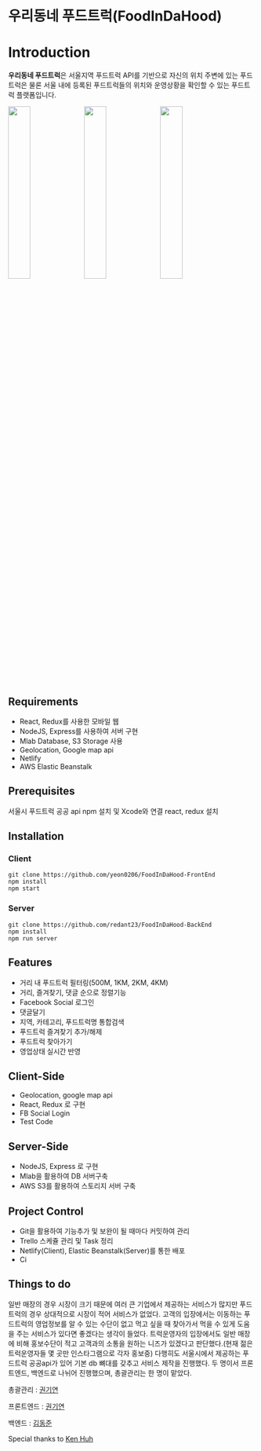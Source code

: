 # **우리동네 푸드트럭(FoodInDaHood)**

# Introduction

**우리동네 푸드트럭**은 서울지역 푸드트럭 API를 기반으로 자신의 위치 주변에 있는 푸드트럭은 물론 서울 내에 등록된 푸드트럭들의 위치와 운영상황을 확인할 수 있는 푸드트럭 플랫폼입니다.

<img src="https://s3.ap-northeast-2.amazonaws.com/foodindahood/%E1%84%91%E1%85%AE%E1%84%83%E1%85%B3%E1%84%90%E1%85%B3%E1%84%85%E1%85%A5%E1%86%A81.png" width="30%" height="30%"></img>
<img src="https://s3.ap-northeast-2.amazonaws.com/foodindahood/%E1%84%91%E1%85%AE%E1%84%83%E1%85%B3%E1%84%90%E1%85%B3%E1%84%85%E1%85%A5%E1%86%A82.png" width="30%" height="30%"></img>
<img src="https://s3.ap-northeast-2.amazonaws.com/foodindahood/%E1%84%91%E1%85%AE%E1%84%83%E1%85%B3%E1%84%90%E1%85%B3%E1%84%85%E1%85%A5%E1%86%A83.png" width="30%" height="30%"></img>


## Requirements


- React, Redux를 사용한 모바일 웹
- NodeJS, Express를 사용하여 서버 구현
- Mlab Database, S3 Storage 사용
- Geolocation, Google map api
- Netlify
- AWS Elastic Beanstalk


## Prerequisites

서울시 푸드트럭 공공 api
npm 설치 및 Xcode와 연결
react, redux 설치

## Installation

### Client
```
git clone https://github.com/yeon0206/FoodInDaHood-FrontEnd
npm install
npm start

```

### Server
```
git clone https://github.com/redant23/FoodInDaHood-BackEnd
npm install
npm run server

```

## Features

- 거리 내 푸드트럭 필터링(500M, 1KM, 2KM, 4KM)
- 거리, 즐겨찾기, 댓글 순으로 정렬기능
- Facebook Social 로그인
- 댓글달기
- 지역, 카테고리, 푸드트럭명 통합검색
- 푸드트럭 즐겨찾기 추가/해제
- 푸드트럭 찾아가기
- 영업상태 실시간 반영


## Client-Side

- Geolocation, google map api
- React, Redux 로 구현
- FB Social Login
- Test Code

## Server-Side

- NodeJS, Express 로 구현
- Mlab을 활용하여 DB 서버구축
- AWS S3를 활용하여 스토리지 서버 구축



## Project Control

- Git을 활용하여 기능추가 및 보완이 될 때마다 커밋하여 관리
- Trello 스케쥴 관리 및 Task 정리
- Netlify(Client), Elastic Beanstalk(Server)를 통한 배포
- Ci 


## Things to do

일반 매장의 경우 시장이 크기 때문에 여러 큰 기업에서 제공하는 서비스가 많지만 푸드트럭의 경우 상대적으로 시장이 적어
서비스가 없었다. 고객의 입장에서는 이동하는 푸드트럭의 영업정보를 알 수 있는 수단이 없고 먹고 싶을 때 찾아가서 먹을 수 있게 
도움을 주는 서비스가 있다면 좋겠다는 생각이 들었다. 트럭운영자의 입장에서도 일반 매장에 비해 홍보수단이 적고 고객과의 소통을 원하는
니즈가 있겠다고 판단했다.(현재 젊은 트럭운영자들 몇 곳만 인스타그램으로 각자 홍보중)
다행히도 서울시에서 제공하는 푸드트럭 공공api가 있어 기본 db 뼈대를 갖추고 서비스 제작을 진행했다.
두 명이서 프론트엔드, 백엔드로 나뉘어 진행했으며, 총괄관리는 한 명이 맡았다.

총괄관리 : [권기연](https://github.com/yeon0206)

프론트엔드 : [권기연](https://github.com/yeon0206)

백엔드 : [김동준](https://github.com/redant23)


Special thanks to [Ken Huh](https://github.com/Ken123777)
